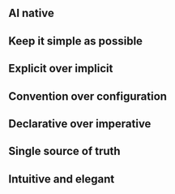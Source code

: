 
## AI native

## Keep it simple as possible

## Explicit over implicit

## Convention over configuration

## Declarative over imperative

## Single source of truth

## Intuitive and elegant
